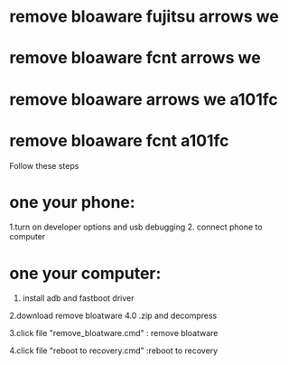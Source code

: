 # remove bloaware fujitsu arrows we 
# remove bloaware fcnt arrows we
# remove bloaware  arrows we a101fc
# remove bloaware fcnt a101fc
Follow these steps

# one your phone:
1.turn on developer options and usb debugging
2. connect phone to computer

# one your computer:
1. install adb and fastboot driver

2.download remove bloatware 4.0 .zip and decompress 

3.click file "remove_bloatware.cmd" : remove bloatware

4.click file "reboot to recovery.cmd" :reboot to recovery 
